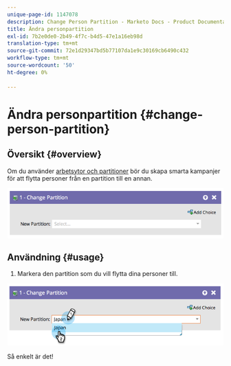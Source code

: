 ```yaml
---
unique-page-id: 1147078
description: Change Person Partition - Marketo Docs - Product Documentation
title: Ändra personpartition
exl-id: 7b2e0de0-2b49-4f7c-b4d5-47e1a16eb98d
translation-type: tm+mt
source-git-commit: 72e1d29347bd5b77107da1e9c30169cb6490c432
workflow-type: tm+mt
source-wordcount: '50'
ht-degree: 0%

---
```


# Ändra personpartition {#change-person-partition}

## Översikt {#overview}

Om du använder [arbetsytor och partitioner](/help/marketo/product-docs/administration/workspaces-and-person-partitions/understanding-workspaces-and-person-partitions.md) bör du skapa smarta kampanjer för att flytta personer från en partition till en annan.

![](assets/one-3.png)

## Användning {#usage}

1. Markera den partition som du vill flytta dina personer till.

![](assets/two-3.png)

Så enkelt är det!
